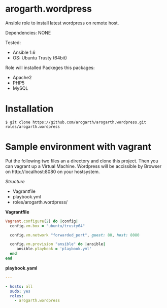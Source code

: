 # arogarth.wordpress

Ansible role to install latest wordpress on remote host.

Dependencies: NONE

Tested:
* Ansible 1.6
* OS: Ubuntu Trusty (64bit)

Role will installed Packeges this packages:
* Apache2
* PHP5
* MySQL

# Installation
```
$ git clone https://github.com/arogarth/arogarth.wordpress.git roles/arogarth.wordpress
```
 
# Sample environment with vagrant

Put the following two files an a directory and clone this project. Then you can vagrant up a Virtual Machine.
Wordpress will be accissible by Browser on http://localhost:8080 on your hostsystem.

_Structure_
* Vagrantfile
* playbook.yml
* roles/arogarth.wordpress/

__Vagrantfile__
```ruby
Vagrant.configure(2) do |config|
  config.vm.box = "ubuntu/trusty64"

  config.vm.network "forwarded_port", guest: 80, host: 8080

  config.vm.provision "ansible" do |ansible|
     ansible.playbook = 'playbook.yml'
  end
end

```

__playbook.yaml__
```yaml
---

- hosts: all
  sudo: yes
  roles:
    - arogarth.wordpress
```

